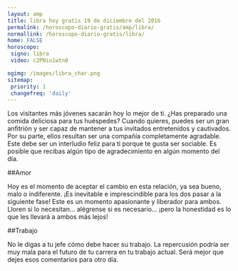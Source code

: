 ```yaml
---
layout: amp
title: libra hoy gratis 19 de diciembre del 2016 
permalink: /horoscopo-diario-gratis/amp/libra/
normallink: /horoscopo-diario-gratis/libra/
home: FALSE
horoscopo:
 signo: libra
 video: c2PNiu1wtn0

ogimg: /images/libra_char.png
sitemap:
 priority: 1
 changefreq: 'daily'
---
```



Los visitantes más jóvenes sacarán hoy lo mejor de ti. ¿Has preparado una comida deliciosa para tus huéspedes? Cuando quieres, puedes ser un gran anfitrión y ser capaz de mantener a tus invitados entretenidos y cautivados. Por su parte, ellos resultan ser una compañía completamente agradable. Este debe ser un interludio feliz para ti porque te gusta ser sociable. Es posible que recibas algún tipo de agradecimiento en algún momento del día.

##Amor

Hoy es el momento de aceptar el cambio en esta relación, ya sea bueno, malo o indiferente. ¡Es inevitable e imprescindible para los dos pasar a la siguiente fase! Este es un momento apasionante y liberador para ambos. Lloren si lo necesitan... alégrense si es necesario... ¡pero la honestidad es lo que les llevará a ambos más lejos!

##Trabajo

No le digas a tu jefe cómo debe hacer su trabajo. La repercusión podría ser muy mala para el futuro de tu carrera en tu trabajo actual. Será mejor que dejes esos comentarios para otro día.